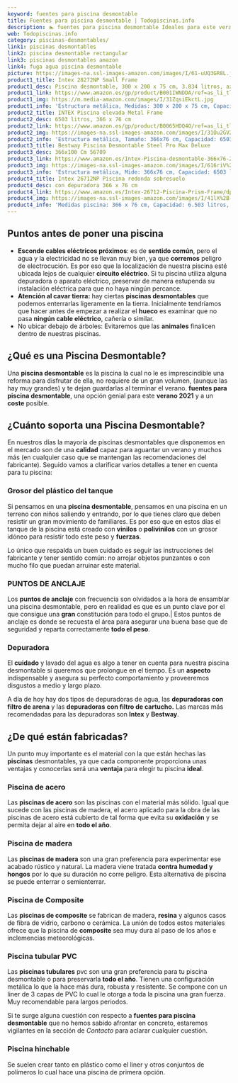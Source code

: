 ```yaml
---
keyword: fuentes para piscina desmontable
title: Fuentes para piscina desmontable | Todopiscinas.info
description: 🏊 fuentes para piscina desmontable Ideales para este verano 2021. Aquí puedes comprar fuentes para piscina desmontable y comparar con otras similares. No dejes escapar fuentes para piscina desmontable a un precio realmente tentador.
web: Todopiscinas.info
category: piscinas-desmontables/
link1: piscinas desmontables
link2: piscina desmontable rectangular
link3: piscinas desmontables amazon
link4: fuga agua piscina desmontable
picture: https://images-na.ssl-images-amazon.com/images/I/61-uUQ3GR8L.jpg
product1_title: Intex 28272NP Small Frame
product1_desc: Piscina desmontable, 300 x 200 x 75 cm, 3.834 litros, azul
product1_link: https://www.amazon.es/gp/product/B001IWNDDA/ref=as_li_tl?ie=UTF8&camp=3638&creative=24630&creativeASIN=B001IWNDDA&linkCode=as2&tag=todopiscinas0e-21&linkId=25b9d647487c889cb6ef56ed63f50ca1
product1_img: https://m.media-amazon.com/images/I/31ZqsiEkctL.jpg
product1_info: 'Estructura metálica, Medidas: 300 x 200 x 75 cm, Capacidad: 3.834 litros, Para 6 personas (+ 6 años), Fácil montaje, Forma rectangular'
product2_title: INTEX Piscina elevada Metal Frame
product2_desc: 6503 litros, 366 x 76 cm
product2_link: https://www.amazon.es/gp/product/B0065HDQ4O/ref=as_li_tl?ie=UTF8&camp=3638&creative=24630&creativeASIN=B0065HDQ4O&linkCode=as2&tag=todopiscinas0e-21&linkId=ed2430e3ba564d3527ee103df33ed7b3
product2_img: https://images-na.ssl-images-amazon.com/images/I/31Ou2GV2SAL.jpg
product2_info: 'Estructura metálica, Tamaño: 366x76 cm, Capacidad: 6503 litros, Forma circular, De 4 a 7 personas (+6 años)'
product3_title: Bestway Piscina Desmontable Steel Pro Max Deluxe
product3_desc: 366x100 Cm 56709
product3_link: https://www.amazon.es/Intex-Piscina-desmontable-366x76-28210NP/dp/B0065HDQ4O?__mk_es_ES=%C3%85M%C3%85%C5%BD%C3%95%C3%91&crid=25UQGV9HG2INI&dchild=1&keywords=piscinas+desmontables&qid=1615854176&sprefix=piscinas+dem%2Caps%2C201&sr=8-5&linkCode=ll1&tag=todopiscinas0e-21&linkId=34f200977c6cbaab1f3f4d9ac0e64755&language=es_ES&ref_=as_li_ss_tl
product3_img: https://images-na.ssl-images-amazon.com/images/I/616riV%2BiY3L.jpg
product3_info: 'Estructura metálica, Mide: 366x76 cm, Capacidad: 6503 litros, De 4 a 7 personas mayores de 6 años, Forma circular, Tecnología Super-Tough'
product4_title: Intex 26712NP Piscina redonda sobresuelo
product4_desc: con depuradora 366 x 76 cm
product4_link: https://www.amazon.es/Intex-26712-Piscina-Prism-Frame/dp/B07FB823GL?__mk_es_ES=%C3%85M%C3%85%C5%BD%C3%95%C3%91&dchild=1&keywords=piscinas+desmontables+con+depuradora&qid=1615936418&sr=8-5&linkCode=ll1&tag=todopiscinas0e-21&linkId=d98699de7830cd471766fa1daa36de34&language=es_ES&ref_=as_li_ss_tl
product4_img: https://images-na.ssl-images-amazon.com/images/I/41lX%2B-YpibL.jpg
product4_info: 'Medidas piscina: 366 x 76 cm, Capacidad: 6.503 litros, Incluye depuradora de cartucha A, Lona resistente triple capa'
---
```



<brand-panel :title=product1_title :desc=product1_desc :img=product1_img :link=product1_link></brand-panel>


## Puntos antes de poner una piscina



*   **Esconde cables eléctricos próximos**: es de **sentido común**, pero el agua y la electricidad no se llevan muy bien, ya que **corremos** peligro de electrocución. Es por eso que la localización de nuestra piscina esté ubicada lejos de cualquier **circuito eléctrico**. Si tu piscina utiliza alguna depuradora o aparato eléctrico, preservar de manera estupenda su instalación eléctrica para que no haya ningún percance.
*   **Atención al cavar tierra:** hay ciertas **piscinas desmontables** que podemos enterrarlas ligeramente en la tierra. Inicialmente tendríamos que hacer antes de empezar a realizar el **hueco** es examinar que no pasa **ningún cable eléctrico**, cañería o similar.
*   No ubicar debajo de árboles: Evitaremos que las **animales** finalicen dentro de nuestras piscinas.

<external-banner></external-banner>

## ¿Qué es una Piscina Desmontable?

Una **piscina desmontable** es la piscina la cual no le es imprescindible una reforma para disfrutar de ella, no requiere de un gran volumen, (aunque las hay muy grandes) y te dejan guardarlas al terminar el verano.  **fuentes para piscina desmontable**, una opción genial para este **verano 2021** y a un **coste** posible.

<stats-list :link1=link1 :link2=link2 :link3=link3 :link4=link4 :category=category></stats-list>


## ¿Cuánto soporta una Piscina Desmontable?

En nuestros días la mayoría de piscinas desmontables que disponemos en el mercado son de una **calidad** capaz para aguantar un verano y muchos más (en cualquier caso que se mantengan las recomendaciones del fabricante). Seguido vamos a clarificar varios detalles a tener en cuenta para tu piscina:


### Grosor del plástico del tanque

Si pensamos en una **piscina desmontable**, pensamos en una piscina en un terreno con niños saliendo y entrando, por lo que tienes claro que deben resistir un gran movimiento de familiares. Es por eso que en estos días el tanque de la piscina está creado con **vinilos** o **polivinilos** con un grosor idóneo para resistir todo este peso y **fuerzas**.

Lo único que respalda un	 buen cuidado es seguir las instrucciones del fabricante y tener sentido común: no arrojar objetos punzantes o con mucho filo que puedan arruinar este material.


### PUNTOS DE ANCLAJE

Los **puntos de anclaje** con frecuencia son olvidados a la hora de ensamblar una piscina desmontable, pero en realidad es que es un punto clave por el que consigue una **gran** constitución para todo el grupo.| Estos puntos de anclaje es donde se recuesta el área para asegurar una buena base que de seguridad y reparta correctamente **todo el peso**.


### Depuradora

El **cuidado** y lavado del agua es algo a tener en cuenta para nuestra piscina desmontable si queremos que prolongue en el tiempo. Es un **aspecto** indispensable y asegura su perfecto comportamiento y proveeremos disgustos a medio y largo plazo.

A día de hoy hay dos tipos de depuradoras de agua, las **depuradoras con filtro de arena** y  las **depuradoras** **con filtro de cartucho.** Las marcas más recomendadas para las depuradoras son **Intex** y **Bestway**.


## ¿De qué  están fabricadas?

Un punto muy importante es el material con la que están hechas las **piscinas** desmontables, ya que cada componente proporciona unas ventajas y conocerlas  será una **ventaja** para elegir tu piscina **ideal**.


### Piscina de acero

Las **piscinas de acero** son las piscinas con el material más sólido. Igual que sucede con las piscinas de madera, el acero aplicado para la obra de las piscinas de acero está cubierto de tal forma que evita su **oxidación** y se permita dejar al aire en **todo el año**.


### Piscina de madera

Las **piscinas de madera** son una gran preferencia para experimentar ese acabado rústico y natural. La madera viene tratada **contra humedad y hongos** por lo que su duración no corre peligro. Esta alternativa de piscina se puede enterrar o semienterrar.


### Piscina de Composite

Las **piscinas de composite** se fabrican de madera, **resina** y algunos casos de fibra de vidrio, carbono o cerámica. La unión de todos estos materiales ofrece que la piscina de **composite** sea muy dura al paso de los años e inclemencias meteorológicas.


### Piscina tubular PVC

Las **piscinas tubulares** pvc son una gran preferencia para tu piscina desmontable o para preservarla **todo el año**. Tienen una configuración metálica lo que la hace más dura, robusta y resistente. Se compone con un liner de 3 capas de PVC lo cual le otorga a toda la piscina una gran fuerza. Muy recomendable para largos periodos.

Si te surge alguna cuestión con respecto a **fuentes para piscina desmontable** que no hemos sabido afrontar en concreto, estaremos vigilantes en la sección de _Contacto_ para aclarar cualquier cuestión.


### Piscina hinchable

 Se suelen crear tanto en plástico como el liner y otros conjuntos de polímeros lo cual hace una piscina de primera opción.